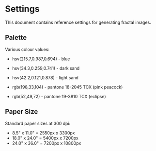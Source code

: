 # Settings
This document contains reference settings for generating fractal images.

## Palette
Various colour values:

* hsv(215.7,0.987,0.694) - blue
* hsv(34.3,0.259,0.741)  - dark sand
* hsv(42.2,0.121,0.878)  - light sand

* rgb(198,33,104)        - pantone 18-2045 TCX (pink peacock)
* rgb(52,49,72)          - pantone 19-3810 TCX (eclipse)

## Paper Size
Standard paper sizes at 300 dpi:

*  8.5" x 11.0" = 2550px x 3300px
* 18.0" x 24.0" = 5400px x 7200px
* 24.0" x 36.0" = 7200px x 10800px

